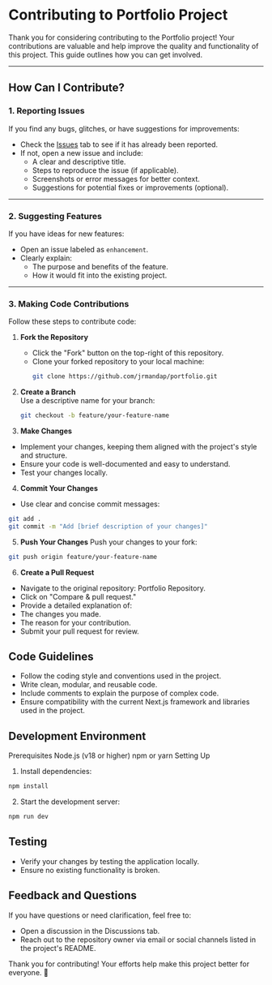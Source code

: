 # Contributing to Portfolio Project

Thank you for considering contributing to the Portfolio project! Your contributions are valuable and help improve the quality and functionality of this project. This guide outlines how you can get involved.

---

## How Can I Contribute?

### 1. Reporting Issues

If you find any bugs, glitches, or have suggestions for improvements:

- Check the [Issues](https://github.com/jrmandap/portfolio/issues) tab to see if it has already been reported.
- If not, open a new issue and include:
  - A clear and descriptive title.
  - Steps to reproduce the issue (if applicable).
  - Screenshots or error messages for better context.
  - Suggestions for potential fixes or improvements (optional).

---

### 2. Suggesting Features

If you have ideas for new features:

- Open an issue labeled as `enhancement`.
- Clearly explain:
  - The purpose and benefits of the feature.
  - How it would fit into the existing project.

---

### 3. Making Code Contributions

Follow these steps to contribute code:

1. **Fork the Repository**

   - Click the "Fork" button on the top-right of this repository.
   - Clone your forked repository to your local machine:
     ```bash
     git clone https://github.com/jrmandap/portfolio.git
     ```

2. **Create a Branch**  
   Use a descriptive name for your branch:

   ```bash
   git checkout -b feature/your-feature-name
   ```

3. **Make Changes**

- Implement your changes, keeping them aligned with the project's style and structure.
- Ensure your code is well-documented and easy to understand.
- Test your changes locally.

4. **Commit Your Changes**

- Use clear and concise commit messages:

```bash
git add .
git commit -m "Add [brief description of your changes]"
```

5. **Push Your Changes**
   Push your changes to your fork:

```bash
git push origin feature/your-feature-name
```

6. **Create a Pull Request**

- Navigate to the original repository: Portfolio Repository.
- Click on "Compare & pull request."
- Provide a detailed explanation of:
- The changes you made.
- The reason for your contribution.
- Submit your pull request for review.

## Code Guidelines

- Follow the coding style and conventions used in the project.
- Write clean, modular, and reusable code.
- Include comments to explain the purpose of complex code.
- Ensure compatibility with the current Next.js framework and libraries used in the project.

## Development Environment

Prerequisites
Node.js (v18 or higher)
npm or yarn
Setting Up

1. Install dependencies:

```bash
npm install
```

2. Start the development server:

```bash
npm run dev
```

## Testing

- Verify your changes by testing the application locally.
- Ensure no existing functionality is broken.

## Feedback and Questions

If you have questions or need clarification, feel free to:

- Open a discussion in the Discussions tab.
- Reach out to the repository owner via email or social channels listed in the project's README.

Thank you for contributing! Your efforts help make this project better for everyone. 🎉
